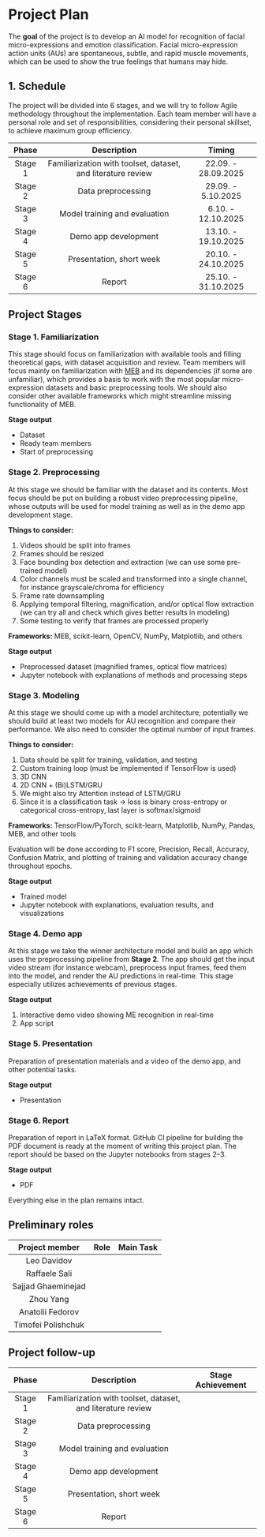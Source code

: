 # Project Plan

The **goal** of the project is to develop an AI model for recognition of facial micro-expressions and emotion classification. Facial micro-expression action units (AUs) are spontaneous, subtle, and rapid muscle movements, which can be used to show the true feelings that humans may hide.

## 1. Schedule

The project will be divided into 6 stages, and we will try to follow Agile methodology throughout the implementation. Each team member will have a personal role and set of responsibilities, considering their personal skillset, to achieve maximum group efficiency.

|  Phase  |                          Description                         |        Timing       |
| :-----: | :----------------------------------------------------------: | :-----------------: |
| Stage 1 | Familiarization with toolset, dataset, and literature review | 22.09. - 28.09.2025 |
| Stage 2 |                      Data preprocessing                      |  29.09. - 5.10.2025 |
| Stage 3 |                 Model training and evaluation                |  6.10. - 12.10.2025 |
| Stage 4 |                     Demo app development                     | 13.10. - 19.10.2025 |
| Stage 5 |                   Presentation, short week                   | 20.10. - 24.10.2025 |
| Stage 6 |                            Report                            | 25.10. - 31.10.2025 |

## Project Stages

### Stage 1. Familiarization

This stage should focus on familiarization with available tools and filling theoretical gaps, with dataset acquisition and review. Team members will focus mainly on familiarization with [MEB](https://github.com/tvaranka/meb) and its dependencies (if some are unfamiliar), which provides a basis to work with the most popular micro-expression datasets and basic preprocessing tools. We should also consider other available frameworks which might streamline missing functionality of MEB.

**Stage output**

* Dataset
* Ready team members
* Start of preprocessing

### Stage 2. Preprocessing

At this stage we should be familiar with the dataset and its contents. Most focus should be put on building a robust video preprocessing pipeline, whose outputs will be used for model training as well as in the demo app development stage.

**Things to consider:**

1. Videos should be split into frames
2. Frames should be resized
3. Face bounding box detection and extraction (we can use some pre-trained model)
4. Color channels must be scaled and transformed into a single channel, for instance grayscale/chroma for efficiency
5. Frame rate downsampling
6. Applying temporal filtering, magnification, and/or optical flow extraction (we can try all and check which gives better results in modeling)
7. Some testing to verify that frames are processed properly

**Frameworks:** MEB, scikit-learn, OpenCV, NumPy, Matplotlib, and others

**Stage output**

* Preprocessed dataset (magnified frames, optical flow matrices)
* Jupyter notebook with explanations of methods and processing steps

### Stage 3. Modeling

At this stage we should come up with a model architecture; potentially we should build at least two models for AU recognition and compare their performance. We also need to consider the optimal number of input frames.

**Things to consider:**

1. Data should be split for training, validation, and testing
2. Custom training loop (must be implemented if TensorFlow is used)
3. 3D CNN
4. 2D CNN + (Bi)LSTM/GRU
5. We might also try Attention instead of LSTM/GRU
6. Since it is a classification task → loss is binary cross-entropy or categorical cross-entropy, last layer is softmax/sigmoid

**Frameworks:** TensorFlow/PyTorch, scikit-learn, Matplotlib, NumPy, Pandas, MEB, and other tools

Evaluation will be done according to F1 score, Precision, Recall, Accuracy, Confusion Matrix, and plotting of training and validation accuracy change throughout epochs.

**Stage output**

* Trained model
* Jupyter notebook with explanations, evaluation results, and visualizations

### Stage 4. Demo app

At this stage we take the winner architecture model and build an app which uses the preprocessing pipeline from **Stage 2**. The app should get the input video stream (for instance webcam), preprocess input frames, feed them into the model, and render the AU predictions in real-time. This stage especially utilizes achievements of previous stages.

**Stage output**

1. Interactive demo video showing ME recognition in real-time
2. App script

### Stage 5. Presentation

Preparation of presentation materials and a video of the demo app, and other potential tasks.

**Stage output**

* Presentation

### Stage 6. Report

Preparation of report in LaTeX format. GitHub CI pipeline for building the PDF document is ready at the moment of writing this project plan. The report should be based on the Jupyter notebooks from stages 2–3.

**Stage output**

* PDF

Everything else in the plan remains intact.


## Preliminary roles
| Project member     |    Role    |   Main Task  |
|:------------------:|:----------:|:------------:|
| Leo Davidov        |            |              |
| Raffaele Sali      |            |              |
| Sajjad Ghaeminejad |            |              |
| Zhou Yang          |            |              |
| Anatolii Fedorov   |            |              |
| Timofei Polishchuk |            |              |

## Project follow-up

|  Phase  |                          Description                         |  Stage Achievement  |
| :-----: | :----------------------------------------------------------: | :-----------------: |
| Stage 1 | Familiarization with toolset, dataset, and literature review |  |
| Stage 2 |                      Data preprocessing                      |  |
| Stage 3 |                 Model training and evaluation                |  |
| Stage 4 |                     Demo app development                     |  |
| Stage 5 |                   Presentation, short week                   |  |
| Stage 6 |                            Report                            |  |









